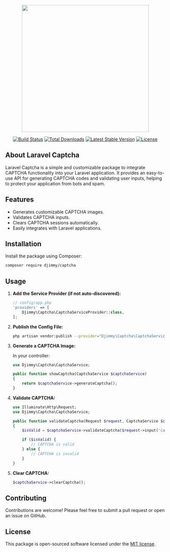 <p align="center"><a href="https://github.com/djimmy-poliard/laravel-captcha" target="_blank"><img src="https://raw.githubusercontent.com/laravel/art/master/logo-lockup/5%20SVG/2%20CMYK/1%20Full%20Color/laravel-logolockup-cmyk-red.svg" width="400"></a></p>

<p align="center">
<a href="https://travis-ci.org/laravel/framework"><img src="https://travis-ci.org/laravel/framework.svg" alt="Build Status"></a>
<a href="https://packagist.org/packages/djimmy/captcha"><img src="https://img.shields.io/packagist/dt/djimmy/captcha" alt="Total Downloads"></a>
<a href="https://packagist.org/packages/djimmy/captcha"><img src="https://img.shields.io/packagist/v/djimmy/captcha" alt="Latest Stable Version"></a>
<a href="https://packagist.org/packages/djimmy/captcha"><img src="https://img.shields.io/packagist/l/djimmy/captcha" alt="License"></a>
</p>

## About Laravel Captcha

Laravel Captcha is a simple and customizable package to integrate CAPTCHA functionality into your Laravel application. It provides an easy-to-use API for generating CAPTCHA codes and validating user inputs, helping to protect your application from bots and spam.

## Features

- Generates customizable CAPTCHA images.
- Validates CAPTCHA inputs.
- Clears CAPTCHA sessions automatically.
- Easily integrates with Laravel applications.

## Installation

Install the package using Composer:

```bash
composer require djimmy/captcha
```

## Usage

1. **Add the Service Provider (if not auto-discovered):**

   ```php
   // config/app.php
   'providers' => [
       Djimmy\Captcha\CaptchaServiceProvider::class,
   ];
   ```

2. **Publish the Config File:**

   ```bash
   php artisan vendor:publish --provider="Djimmy\Captcha\CaptchaServiceProvider"
   ```

3. **Generate a CAPTCHA Image:**

   In your controller:

   ```php
   use Djimmy\Captcha\CaptchaService;

   public function showCaptcha(CaptchaService $captchaService)
   {
       return $captchaService->generateCaptcha();
   }
   ```

4. **Validate CAPTCHA:**

   ```php
   use Illuminate\Http\Request;
   use Djimmy\Captcha\CaptchaService;

   public function validateCaptcha(Request $request, CaptchaService $captchaService)
   {
       $isValid = $captchaService->validateCaptcha($request->input('captcha'));

       if ($isValid) {
           // CAPTCHA is valid
       } else {
           // CAPTCHA is invalid
       }
   }
   ```

5. **Clear CAPTCHA:**

   ```php
   $captchaService->clearCaptcha();
   ```

## Contributing

Contributions are welcome! Please feel free to submit a pull request or open an issue on GitHub.

## License

This package is open-sourced software licensed under the [MIT license](https://opensource.org/licenses/MIT).
